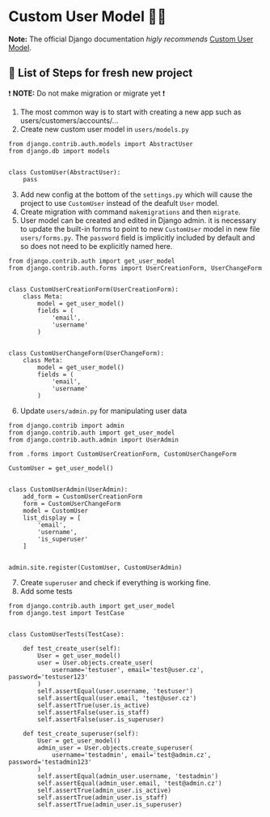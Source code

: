 # Custom User Model 🧙‍♀️
**Note:** The official Django documentation *higly recommends* [Custom User Model](https://docs.djangoproject.com/en/4.2/topics/auth/customizing/#using-a-custom-user-model-when-starting-a-project).

## 📃 List of Steps for fresh new project
❗ **NOTE:** Do not make migration or migrate yet ❗
1. The most common way is to start with creating a new app such as users/customers/accounts/...
2. Create new custom user model in `users/models.py`
```
from django.contrib.auth.models import AbstractUser
from django.db import models


class CustomUser(AbstractUser):
    pass
```
3. Add new config at the bottom of the `settings.py` which will cause the project to use `CustomUser` instead of the deafult `User` model.
4. Create migration with command `makemigrations` and then `migrate`.
5. User model can be created and edited in Django admin. it is necessary to update the built-in forms to point to new `CustomUser` model in new file `users/forms.py`. The `password` field is implicitly included by default and so does not need to be explicitly named here.
```
from django.contrib.auth import get_user_model
from django.contrib.auth.forms import UserCreationForm, UserChangeForm


class CustomUserCreationForm(UserCreationForm):
    class Meta:
        model = get_user_model()
        fields = (
            'email',
            'username'
        )


class CustomUserChangeForm(UserChangeForm):
    class Meta:
        model = get_user_model()
        fields = (
            'email',
            'username'
        )
```
6. Update `users/admin.py` for manipulating user data
```
from django.contrib import admin
from django.contrib.auth import get_user_model
from django.contrib.auth.admin import UserAdmin

from .forms import CustomUserCreationForm, CustomUserChangeForm

CustomUser = get_user_model()


class CustomUserAdmin(UserAdmin):
    add_form = CustomUserCreationForm
    form = CustomUserChangeForm
    model = CustomUser
    list_display = [
        'email',
        'username',
        'is_superuser'
    ]


admin.site.register(CustomUser, CustomUserAdmin)
```
7. Create `superuser` and check if everything is working fine.
8. Add some tests
```
from django.contrib.auth import get_user_model
from django.test import TestCase


class CustomUserTests(TestCase):

    def test_create_user(self):
        User = get_user_model()
        user = User.objects.create_user(
            username='testuser', email='test@user.cz', password='testuser123'
        )
        self.assertEqual(user.username, 'testuser')
        self.assertEqual(user.email, 'test@user.cz')
        self.assertTrue(user.is_active)
        self.assertFalse(user.is_staff)
        self.assertFalse(user.is_superuser)

    def test_create_superuser(self):
        User = get_user_model()
        admin_user = User.objects.create_superuser(
            username='testadmin', email='test@admin.cz', password='testadmin123'
        )
        self.assertEqual(admin_user.username, 'testadmin')
        self.assertEqual(admin_user.email, 'test@admin.cz')
        self.assertTrue(admin_user.is_active)
        self.assertTrue(admin_user.is_staff)
        self.assertTrue(admin_user.is_superuser)
```
